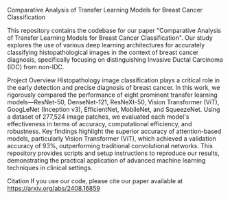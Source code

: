 Comparative Analysis of Transfer Learning Models for Breast Cancer Classification

This repository contains the codebase for our paper "Comparative Analysis of Transfer Learning Models for Breast Cancer Classification". Our study explores the use of various deep learning architectures for accurately classifying histopathological images in the context of breast cancer diagnosis, specifically focusing on distinguishing Invasive Ductal Carcinoma (IDC) from non-IDC.

Project Overview
Histopathology image classification plays a critical role in the early detection and precise diagnosis of breast cancer. In this work, we rigorously compared the performance of eight prominent transfer learning models—ResNet-50, DenseNet-121, ResNeXt-50, Vision Transformer (ViT), GoogLeNet (Inception v3), EfficientNet, MobileNet, and SqueezeNet. Using a dataset of 277,524 image patches, we evaluated each model's effectiveness in terms of accuracy, computational efficiency, and robustness.
Key findings highlight the superior accuracy of attention-based models, particularly Vision Transformer (ViT), which achieved a validation accuracy of 93%, outperforming traditional convolutional networks. This repository provides scripts and setup instructions to reproduce our results, demonstrating the practical application of advanced machine learning techniques in clinical settings.

Citation
If you use our code, please cite our paper available at https://arxiv.org/abs/2408.16859

